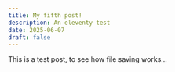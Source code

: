 ```yaml
---
title: My fifth post!
description: An eleventy test
date: 2025-06-07
draft: false
---
```

This is a test post, to see how file saving works...